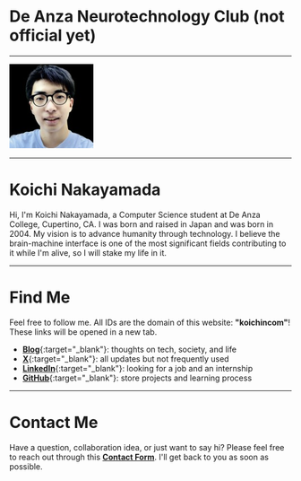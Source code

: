 # De Anza Neurotechnology Club (not official yet)

---

![Koichi's Photo](profile150.jpg)

---

# Koichi Nakayamada

Hi, I'm Koichi Nakayamada, a Computer Science student at De Anza College, Cupertino, CA. I was born and raised in Japan and was born in 2004. My vision is to advance humanity through technology. I believe the brain-machine interface is one of the most significant fields contributing to it while I'm alive, so I will stake my life in it.

---

# Find Me

Feel free to follow me. All IDs are the domain of this website: **"koichincom"**! These links will be opened in a new tab.

- [**Blog**](https://medium.com/@koichincom){:target="_blank"}: thoughts on tech, society, and life
- [**X**](https://x.com/koichincom){:target="_blank"}: all updates but not frequently used
- [**LinkedIn**](https://linkedin.com/in/koichincom){:target="_blank"}: looking for a job and an internship
- [**GitHub**](https://github.com/koichincom){:target="_blank"}: store projects and learning process

---

# Contact Me

Have a question, collaboration idea, or just want to say hi? Please feel free to reach out through this [**Contact Form**](https://forms.gle/TTmCVmB7TK8fyH5Z8). I'll get back to you as soon as possible.
